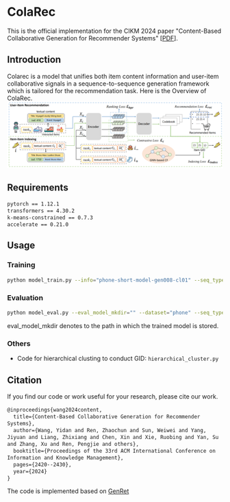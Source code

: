 # ColaRec

This is the official implementation for the CIKM 2024 paper "Content-Based Collaborative Generation for Recommender Systems" [[PDF](https://dl.acm.org/doi/10.1145/3627673.3679692)].


## Introduction

Colarec is a model that unifies both item content information and user-item collaborative signals in a sequence-to-sequence generation framework which is tailored for the recommendation task. Here is the Overview of ColaRec.
![](pics/colarec.png)


## Requirements
```
pytorch == 1.12.1
transformers == 4.30.2
k-means-constrained == 0.7.3
accelerate == 0.21.0 
```


## Usage

### Training
```sh
python model_train.py --info="phone-short-model-gen008-cl01" --seq_type="short" --dataset="phone" --cid_token_num=32 --batch_size=128 --generate_lamda=0.08 --content_cl_lamda=0.1
```

### Evaluation
```sh
python model_eval.py --eval_model_mkdir="" --dataset="phone" --seq_type="short" --n_epochs=100 --start=1 --eval_batch_size=20
```

eval_model_mkdir denotes to the path in which the trained model is stored.

### Others
* Code for hierarchical clusting to conduct GID: `hierarchical_cluster.py`

## Citation

If you find our code or work useful for your research, please cite our work.
```
@inproceedings{wang2024content,
  title={Content-Based Collaborative Generation for Recommender Systems},
  author={Wang, Yidan and Ren, Zhaochun and Sun, Weiwei and Yang, Jiyuan and Liang, Zhixiang and Chen, Xin and Xie, Ruobing and Yan, Su and Zhang, Xu and Ren, Pengjie and others},
  booktitle={Proceedings of the 33rd ACM International Conference on Information and Knowledge Management},
  pages={2420--2430},
  year={2024}
}
```

The code is implemented based on [GenRet](https://github.com/sunnweiwei/GenRet)